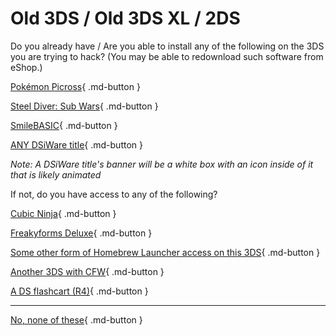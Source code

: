# Old 3DS / Old 3DS XL / 2DS

Do you already have / Are you able to install any of the following on the 3DS you are trying to hack? (You may be able to redownload such software from eShop.)

[Pokémon Picross](/seventeen/pichaxx){ .md-button }

[Steel Diver: Sub Wars](/seventeen/steelhax){ .md-button }

[SmileBASIC](/seventeen/smilehax){ .md-button }

[ANY DSiWare title](/seventeen/dsiware){ .md-button }

*Note: A DSiWare title's banner will be a white box with an icon inside of it that is likely animated*

If not, do you have access to any of the following?

[Cubic Ninja](/seventeen/ninjhax){ .md-button }

[Freakyforms Deluxe](/seventeen/freakyforms){ .md-button }

[Some other form of Homebrew Launcher access on this 3DS](/seventeen/hbl){ .md-button }

[Another 3DS with CFW](/seventeen/kartdlphax){ .md-button }

[A DS flashcart (R4)](/seventeen/ntrboot){ .md-button }

---

[No, none of these](/seventeen/failure){ .md-button }